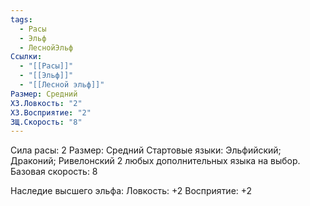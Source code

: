 ```yaml
---
tags:
  - Расы
  - Эльф
  - ЛеснойЭльф
Ссылки:
  - "[[Расы]]"
  - "[[Эльф]]"
  - "[[Лесной эльф]]"
Размер: Средний
ХЗ.Ловкость: "2"
ХЗ.Восприятие: "2"
ЗЩ.Скорость: "8"
---
```

Сила расы: 2
Размер: Средний
Стартовые языки: Эльфийский; Драконий; Ривелонский 2 любых дополнительных языка на выбор.
Базовая скорость: 8

Наследие высшего эльфа:
Ловкость: +2
Восприятие: +2




